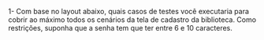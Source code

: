 1- Com base no layout abaixo, quais casos de testes você executaria para cobrir ao
máximo todos os cenários da tela de cadastro da biblioteca. Como restrições, suponha
que a senha tem que ter entre 6 e 10 caracteres.

